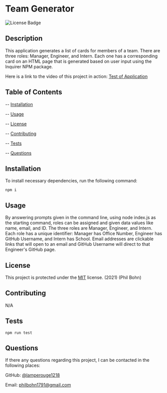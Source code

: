 # Team Generator  

![License Badge](https://img.shields.io/badge/license-MIT-blue)

## Description 

This application generates a list of cards for members of a team. There are three roles: Manager, Engineer, and Intern. Each one has a corresponding card on an HTML page that is generated based on user input using the Inquirer NPM package. 

Here is a link to the video of this project in action: [Test of Application](https://youtu.be/CcbbgRdlYAo)

## Table of Contents

-- [Installation](#installation)

-- [Usage](#usage)

-- [License](#license)

-- [Contributing](#contributing)

-- [Tests](#tests)

-- [Questions](#questions)

## Installation
  
To install necessary dependencies, run the following command:

    npm i

## Usage

By answering prompts given in the command line, using node index.js as the starting command, roles can be assigned and given data values like name, email, and ID. The three roles are Manager, Engineer, and Intern. Each role has a unique identifier: Manager has Office Number, Engineer has GitHub Username, and Intern has School. Email addresses are clickable links that will open to an email and GitHub Username will direct to that Engineer's GitHub page. 

## License

This project is protected under the [MIT](https://choosealicense.com/licenses/mit/) license. (2021) (Phil Bohn)

## Contributing

N/A

## Tests

    npm run test

## Questions

If there any questions regarding this project, I can be contacted in the following places:

GitHub: [@lamperouge1218](https://github.com/lamperouge1218)

Email: philbohn1791@gmail.com
